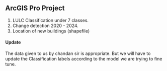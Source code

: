 ## ArcGIS Pro Project

1. LULC Classification under 7 classes.
2. Change detection 2020 - 2024.
3. Location of new buildings (shapefile)

#### Update
The data given to us by chandan sir is appropriate. But we will have to update the Classification labels according to the model we are trying to fine tune.